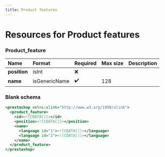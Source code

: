 ```yaml
---
title: Product features
---
```


# Resources for Product features

### Product_feature

|     Name     |    Format     | Required | Max size | Description |
| :----------- | :------------ | :------- | :------- | :---------- |
| **position** | isInt         | ❌        |          |             |
| **name**     | isGenericName | ✔️       | 128      |             |


### Blank schema

```xml
<prestashop xmlns:xlink="http://www.w3.org/1999/xlink">
  <product_feature>
    <id><![CDATA[]]></id>
    <position><![CDATA[]]></position>
    <name>
      <language id="1"><![CDATA[]]></language>
      <language id="2"><![CDATA[]]></language>
    </name>
  </product_feature>
</prestashop>
```

